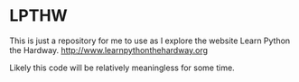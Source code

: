 # LPTHW

This is just a repository for me to use as I explore the website Learn Python the Hardway.
http://www.learnpythonthehardway.org

Likely this code will be relatively meaningless for some time.
